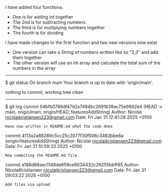 I have added four functions.

* One is for adding int together
* The 2nd is for subtracting numbers
* The third is for multiplying numbers together
* The fourth is for dividing

I have made changes to the first function and two new versions now exist

* One version can take a String of numbers written like so "2,3" and add them together
* The other version will use an int array and calculate the total sum of the numbers in the array

------------------
$ git status
On branch main
Your branch is up to date with 'origin/main'.

nothing to commit, working tree clean


------------------
$ git log
commit 04bfb0786df47d2a7484bc2691638ac75e9892e4 (HEAD -> main, origin/main, origin/HEAD, featuresAddString)
Author: Nicolai <nicolaikristiansen223@gmail.com>
Date:   Fri Jan 31 12:41:28 2025 +0100

    Have now written in README.md what the code does

commit 4113a2a66289c5cc25c2077f30f506c3483bbe6a (origin/featuresAddString)
Author: Nicolai <nicolaikristiansen223@gmail.com>
Date:   Fri Jan 31 10:59:33 2025 +0100

    Now commiting the README.md file

commit e188d88aec1146de859ce8034432c29255bbff85
Author: NicolaiKristiansen <nicolaikristiansen223@gmail.com>
Date:   Fri Jan 31 09:03:22 2025 +0100

    Add files via upload
